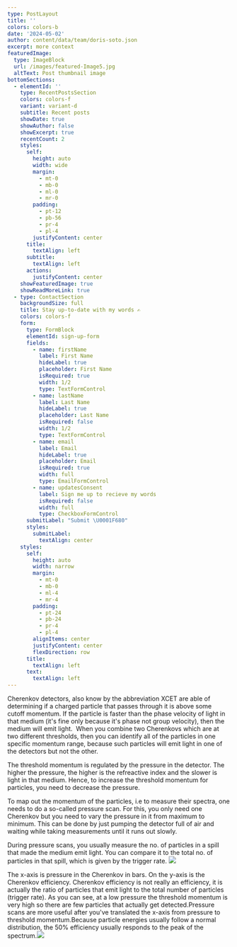 ```yaml
---
type: PostLayout
title: ''
colors: colors-b
date: '2024-05-02'
author: content/data/team/doris-soto.json
excerpt: more context
featuredImage:
  type: ImageBlock
  url: /images/featured-Image5.jpg
  altText: Post thumbnail image
bottomSections:
  - elementId: ''
    type: RecentPostsSection
    colors: colors-f
    variant: variant-d
    subtitle: Recent posts
    showDate: true
    showAuthor: false
    showExcerpt: true
    recentCount: 2
    styles:
      self:
        height: auto
        width: wide
        margin:
          - mt-0
          - mb-0
          - ml-0
          - mr-0
        padding:
          - pt-12
          - pb-56
          - pr-4
          - pl-4
        justifyContent: center
      title:
        textAlign: left
      subtitle:
        textAlign: left
      actions:
        justifyContent: center
    showFeaturedImage: true
    showReadMoreLink: true
  - type: ContactSection
    backgroundSize: full
    title: Stay up-to-date with my words ✍️
    colors: colors-f
    form:
      type: FormBlock
      elementId: sign-up-form
      fields:
        - name: firstName
          label: First Name
          hideLabel: true
          placeholder: First Name
          isRequired: true
          width: 1/2
          type: TextFormControl
        - name: lastName
          label: Last Name
          hideLabel: true
          placeholder: Last Name
          isRequired: false
          width: 1/2
          type: TextFormControl
        - name: email
          label: Email
          hideLabel: true
          placeholder: Email
          isRequired: true
          width: full
          type: EmailFormControl
        - name: updatesConsent
          label: Sign me up to recieve my words
          isRequired: false
          width: full
          type: CheckboxFormControl
      submitLabel: "Submit \U0001F680"
      styles:
        submitLabel:
          textAlign: center
    styles:
      self:
        height: auto
        width: narrow
        margin:
          - mt-0
          - mb-0
          - ml-4
          - mr-4
        padding:
          - pt-24
          - pb-24
          - pr-4
          - pl-4
        alignItems: center
        justifyContent: center
        flexDirection: row
      title:
        textAlign: left
      text:
        textAlign: left
---
```

Cherenkov detectors, also know by the abbreviation XCET are able of determining if a charged particle that passes through it is above some cutoff momentum. If the particle is faster than the phase velocity of light in that medium (it's fine only because it's phase not group velocity), then the medium will emit light.  When you combine two Cherenkovs which are at two different thresholds, then you can identify all of the particles in one specific momentum range, because such particles will emit light in one of the detectors but not the other. 

The threshold momentum is regulated by the pressure in the detector. The higher the pressure, the higher is the refreactive index and the slower is light in that medium. Hence, to increase the threshold momentum for particles, you need to decrease the pressure. 

To map out the momentum of the particles, i.e to measure their spectra, one needs to do a so-called pressure scan. For this, you only need one Cherenkov but you need to vary the pressure in it from maximum to minimum. This can be done by just pumping the detector full of air and waiting while taking measurements until it runs out slowly.

During pressure scans, you usually measure the no. of particles in a spill that made the medium emit light. You can compare it to the total no. of particles in that spill, which is given by the trigger rate. ![](/images/cher1.png)

The x-axis is pressure in the Cherenkov in bars. On the y-axis is the Cherenkov efficiency. Cherenkov efficiency is not really an efficiency, it is actually the ratio of particles that emit light to the total number of particles (trigger rate). As you can see, at a low pressure the threshold momentum is very high so there are few particles that actually get detected.Pressure scans are more useful after you've translated the x-axis from pressure to threshold momentum.Because particle energies usually follow a normal distribution, the 50% efficiency usually responds to the peak of the spectrum.![](/images/cher2.png)
